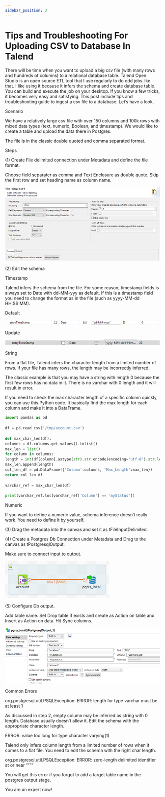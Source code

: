 ```yaml
---
sidebar_position: 3
---
```


# Tips and Troubleshooting For Uploading CSV to Database In Talend

There will be time when you want to upload a big csv file (with many rows and hundreds of columns) to a relational database table. Talend Open Studio is an open source ETL tool that I use regularly to do odd jobs like that. I like using it because it infers the schema and create database table. You can build and execute the job on your desktop. If you know a few tricks, it becomes very easy and satisfying. This post include tips and troubleshooting guide to ingest a csv file to a database. Let’s have a look.

Scenario

We have a relatively large csv file with over 150 columns and 100k rows with mixed data types (text, numeric, Boolean, and timestamp). We would like to create a table and upload the data there in Postgres.

The file is in the classic double quoted and comma separated format.

Steps

(1) Create File delimited connection under Metadata and define the file format.

Choose field separater as comma and Text Enclosure as double quote. Skip the first row and set heading name as column name.

![create-csv-connection](./img/3/csv-connection.webp)

(2) Edit the schema

Timestamp

Talend infers the schema from the file. For some reason, timestamp fields is always set to Date with dd-MM-yyy as default. If this is a timestamp field you need to change the format as in the file (such as yyyy-MM-dd HH:SS:MM).

Default

![default-timestamp](./img/3/default-timestamp.webp)

Update

![updated-timestamp](./img/3/updated-timestamp.webp)

String

From a flat file, Talend infers the character length from a limited number of rows. If your file has many rows, the length may be incorrectly inferred.

The classic example is that you may have a string with length 0 because the first few rows has no data in it. There is no varchar with 0 length and it will result in error.

If you need to check the max character length of a specific column quickly, you can use this Python code. It basically find the max length for each column and make it into a DataFrame.

```python
import pandas as pd

df = pd.read_csv('/tmp/account.csv')

def max_char_len(df):
columns = df.columns.get_values().tolist()
max_len = list()
for column in columns:
length = int(df[column].astype(str).str.encode(encoding='utf-8').str.len().max())
max_len.append(length)
col_len_df = pd.DataFrame({'Column':columns, 'Max_Length':max_len})
return col_len_df

varchar_ref = max_char_len(df)

print(varchar_ref.loc[varchar_ref['Column'] == 'myStatus'])
```

Numeric

If you want to define a numeric value, schema inference doesn’t really work. You need to define it by yourself.

(3) Drag the metadata into the canvas and set it as tFileInputDelimited.

(4) Create a Postgres Db Connection under Metadata and Drag to the canvas as tPostgresqlOutput.

Make sure to connect input to output.

![connect-input-and-output](./img/3/connect-input-and-output.webp)

(5) Configure Db output.

Add table name. Set Drop table if exists and create as Action on table and Insert as Action on data. Hit Sync columns.

![db-output](./img/3/db-output.webp)

Common Errors

org.postgresql.util.PSQLException: ERROR: length for type varchar must be at least 1

As discussed in step 2, empty column may be inferred as string with 0 length. Database usually doesn’t allow it. Edit the schema with the appropriate character length.

ERROR: value too long for type character varying(1)

Talend only infers column length from a limited number of rows when it comes to a flat file. You need to edit the schema with the right char length.

org.postgresql.util.PSQLException: ERROR: zero-length delimited identifier at or near “”””

You will get this error if you forgot to add a target table name in the postgres output stage.

You are an expert now!
